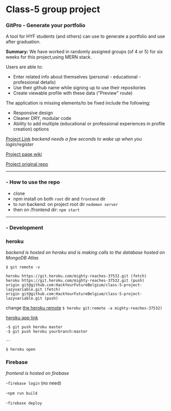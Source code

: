 # Class-5 group project
### GitPro - Generate your portfolio

A tool for HYF students (and others) can use to generate a portfolio and use after graduation.

__Summary:__ We have worked in randomly assigned groups (of 4 or 5) for six weeks for this project,using MERN stack.

Users are able to:
- Enter related info about themselves (personal - educational - professional details)
- Use their github name while signing up to use their repositories 
- Create viewable profile with these data ("Preview" route)


The application is missing elements/to be fixed include the following:
- Responsive design
- Cleaner DRY, modular code
- Ability to add multiple (educational or professional experiences in profile creation) options 

[Project Link](https://portfolio-d9052.firebaseapp.com/) _backend needs a few seconds to wake up when you login/register_

[Project page wiki](https://github.com/HackYourFutureBelgium/class-5-project/wiki/lazyvariable)

[Project original repo](https://github.com/HackYourFutureBelgium/class-5-project-lazyvariable)

---

### - How to use the repo
- clone
- npm install on both ```root``` dir and ```frontend``` dir
- to run backend: on project root dir ```nodemon server```
- then on /frontend dir: ```npm start```

---
### - Development
### heroku
_backend is hosted on heroku and is making calls to the database hosted on MongoDB Atlas_
```
$ git remote -v
```
```
heroku https://git.heroku.com/mighty-reaches-37532.git (fetch)
heroku https://git.heroku.com/mighty-reaches-37532.git (push)
origin git@github.com:HackYourFutureBelgium/class-5-project-lazyvariable.git (fetch)
origin git@github.com:HackYourFutureBelgium/class-5-project-lazyvariable.git (push)
```

change [the heroku remote](https://stackoverflow.com/questions/6226846/how-to-change-a-git-remote-on-heroku) 
```$ heroku git:remote -a mighty-reaches-37532)``` 

[heroku app link](https://mighty-reaches-37532.herokuapp.com/)

```
-$ git push heroku master
-$ git push heroku yourbranch:master

--

$ heroku open
```

### Firebase
_frontend is hosted on firebase_

-```firebase login``` (no need)

-```npm run build```

-```firebase deploy```
